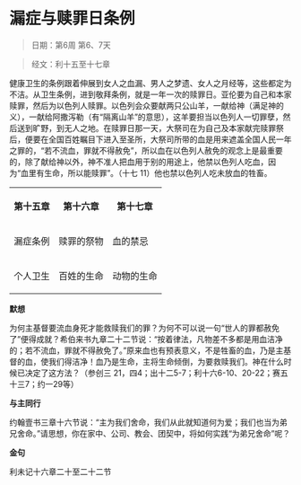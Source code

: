 # 漏症与赎罪日条例 

> 日期：第6周 第6、7天

> 经文：利十五至十七章

健康卫生的条例跟着伸展到女人之血漏、男人之梦遗、女人之月经等，这些都定为不洁。从卫生条例，进到敬拜条例，就是一年一次的赎罪日。亚伦要为自己和本家赎罪，然后为以色列人赎罪。以色列会众要献两只公山羊，一献给神（满足神的义），一献给阿撒泻勒（有“隔离山羊”的意思），这羊要担当以色列人一切罪孽，然后送到旷野，到无人之地。在赎罪日那一天，大祭司在为自己及本家献完赎罪祭后，便要在全国百姓瞩目下进入至圣所，大祭司所带的血是用来遮盖全国人民一年之罪的，“若不流血，罪就不得赦免”，所以血在以色列人赦免的观念上是最重要的，除了献给神以外，神不准人把血用于别的用途上，他禁以色列人吃血，因为“血里有生命，所以能赎罪”。（十七 11）他也禁以色列人吃未放血的牲畜。

<table>
 <tbody>
  <tr>
   <th><p>第十五章</p></th>
   <th><p>第十六章</p></th>
   <th><p>第十七章</p></th>
  </tr>
  <tr>
   <td><p>漏症条例</p></td>
   <td><p>赎罪的祭物</p></td>
   <td><p>血的禁忌</p></td>
  </tr>
  <tr>
   <td><p>个人卫生</p></td>
   <td><p>百姓的生命</p></td>
   <td><p>动物的生命</p></td>
  </tr>
 </tbody>
</table>

**默想**

为何主基督要流血身死才能救赎我们的罪？为何不可以说一句“世人的罪都赦免了”便得成就？希伯来书九章二十二节说：“按着律法，凡物差不多都是用血洁净的；若不流血，罪就不得赦免了。”原来血也有预表意义，不是牲畜的血，乃是主基督的血，使我们得洁净！血乃是生命，主将生命倾倒，为要救赎我们。神在什么时候已决定了这方法？（参创三 21，四4；出十二5-7；利十六6-10、20-22；赛五十三7；约一29等）

**与主同行**

约翰壹书三章十六节说：“主为我们舍命，我们从此就知道何为爱；我们也当为弟兄舍命。”请思想，你在家中、公司、教会、团契中，将如何实践“为弟兄舍命”呢？

**金句**

利未记十六章二十至二十二节



